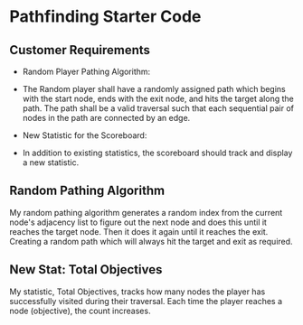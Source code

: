 # Pathfinding Starter Code

## Customer Requirements

- Random Player Pathing Algorithm:
- The Random player shall have a randomly assigned path which begins with the start node,
  ends with the exit node, and hits the target along the path. The path shall be a valid
  traversal such that each sequential pair of nodes in the path are connected by an edge.

- New Statistic for the Scoreboard:
- In addition to existing statistics, the scoreboard should track and display a new statistic.

## Random Pathing Algorithm

My random pathing algorithm generates a random index from the current node's adjacency list to figure out the next node and does this until it reaches the target node. Then it does it again until it reaches the exit. Creating a random path which will always hit the target and exit as required.

## New Stat: Total Objectives

My statistic, Total Objectives, tracks how many nodes the player has successfully visited during their traversal. Each time the player reaches a node (objective), the count increases.
